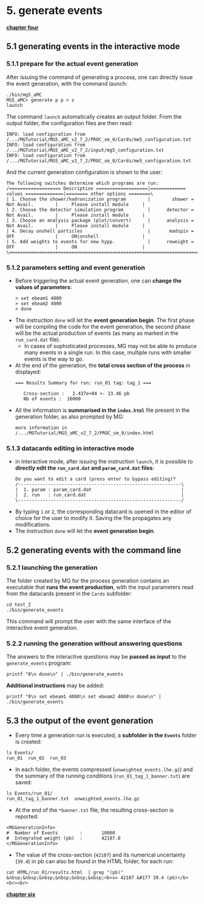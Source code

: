 # 5. generate events

[**chapter four**](04_cfg.md)

## 5.1 generating events in the interactive mode

### 5.1.1 prepare for the actual event generation

After issuing the command of generating a process,
one can directly issue the event generation,
with the command launch:
```
./bin/mg5_aMC
MG5_aMC> generate p p > z
launch
```
The command ```launch``` automatically creates an output folder.
From the output folder, the configuration files are then read:
```
INFO: load configuration from /.../MGTutorial/MG5_aMC_v2_7_2/PROC_sm_0/Cards/me5_configuration.txt  
INFO: load configuration from /.../MGTutorial/MG5_aMC_v2_7_2/input/mg5_configuration.txt  
INFO: load configuration from /.../MGTutorial/MG5_aMC_v2_7_2/PROC_sm_0/Cards/me5_configuration.txt  
```
And the current generation configuration is shown to the user:

```
The following switches determine which programs are run:
/=================== Description ===================|============= values ==============|======== other options ========\
| 1. Choose the shower/hadronization program        |        shower = Not Avail.        |     Please install module     |
| 2. Choose the detector simulation program         |      detector = Not Avail.        |     Please install module     |
| 3. Choose an analysis package (plot/convert)      |      analysis = Not Avail.        |     Please install module     |
| 4. Decay onshell particles                        |       madspin = OFF               |     ON|onshell                |
| 5. Add weights to events for new hypp.            |      reweight = OFF               |     ON                        |
\=======================================================================================================================/
```

### 5.1.2 parameters setting and event generation

  * Before triggering the actual event generation,
    one can **change the values of parameters**:
    ```
    > set ebeam1 4000
    > set ebeam2 4000
    > done
    ```
  * The instruction ```done``` will let the **event generation begin**.
    The first phase will be compiling the code for the event generation,
    the second phase will be the actual production of events
    (as many as marked in the ```run_card.dat``` file).
    * In cases of sophisticated processes,
      MG may not be able to produce many events in a single run.
      In this case, multiple runs with smaller events is the way to go.
  * At the end of the generation,
    the **total cross section of the process** in displayed:
    ```
    === Results Summary for run: run_01 tag: tag_1 ===

       Cross-section :   2.437e+04 +- 23.46 pb
       Nb of events :  10000
    ```       
 * All the information is **summarised in the ```index.html```** file
   present in the generation folder,
   as also prompted by MG:
   ```
   more information in /.../MGTutorial/MG5_aMC_v2_7_2/PROC_sm_0/index.html
   ```

### 5.1.3 datacards editing in interactive mode

  * in interactive mode,
    after issuing the instruction ```launch```,
    it is possible to **directly edit
    the ```run_card.dat``` and ```param_card.dat``` files**:
    ```
    Do you want to edit a card (press enter to bypass editing)?
    /------------------------------------------------------------\
    |  1. param : param_card.dat                                 |
    |  2. run   : run_card.dat                                   |
    \------------------------------------------------------------/
    ```
   * By typing ```1``` or ```2```,
     the corresponding datacard is opened in the editor of choice
     for the user to modify it.
     Saving the file propagates any modifications.
   * The instruction ```done``` will let the **event generation begin**.

## 5.2 generating events with the command line

### 5.2.1 launching the generation

The folder created by MG for the process generation
contains an executable that **runs the event production**,
with the input parameters read from the datacards
present in the ```Cards``` subfolder:
```
cd test_Z
./bin/generate_events
```
This command will prompt the user with the same interface
of the interactive event generation.

### 5.2.2 running the generation without answering questions

The answers to the interactive questions
may be **passed as input** to the ```generate_events``` program:
```
printf "0\n done\n" | ./bin/generate_events
```
**Additional instructions** may be added:
```
printf "0\n set ebeam1 4000\n set ebeam2 4000\n done\n" | ./bin/generate_events
```

## 5.3 the output of the event generation

  * Every time a generation run is executed,
    a **subfolder in the ```Events```** folder is created:
  ```
  ls Events/
  run_01  run_02  run_03
  ```
  * In each folder,
    the events compressed (```unweighted_events.lhe.gz```)
    and the summary of the running conditions (```run_01_tag_1_banner.txt```)
    are saved:
  ```
  ls Events/run_01/
  run_01_tag_1_banner.txt  unweighted_events.lhe.gz
  ```  
  * At the end of the ```*banner.txt``` file,
    the resulting cross-section is reported:
  ```
  <MGGenerationInfo>
  #  Number of Events        :       10000
  #  Integrated weight (pb)  :       42107.0
  </MGGenerationInfo>
  ```    
  * The value of the cross-section (```42107```)
    and its numerical uncertainty (```39.4```) in pb
    can also be found in the HTML folder,
    for each run:
  ```
  cat HTML/run_01/results.html  | grep "(pb)"
  &nbsp;&nbsp;&nbsp;&nbsp;&nbsp;&nbsp;<b>s= 42107 &#177 39.4 (pb)</b><br><br>
  ```     

[**chapter six**](06_LHE.md)
